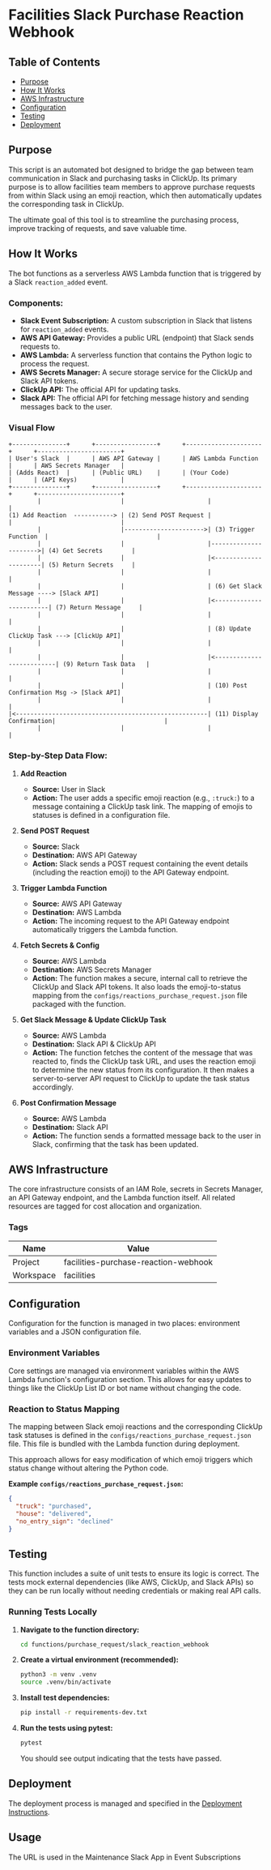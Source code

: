 # Facilities Slack Purchase Reaction Webhook

## Table of Contents
- [Purpose](#purpose)
- [How It Works](#how-it-works)
- [AWS Infrastructure](#aws-infrastructure)
- [Configuration](#configuration)
- [Testing](#testing)
- [Deployment](#deployment)

## Purpose

This script is an automated bot designed to bridge the gap between team communication in Slack and purchasing tasks in ClickUp. Its primary purpose is to allow facilities team members to approve purchase requests from within Slack using an emoji reaction, which then automatically updates the corresponding task in ClickUp.

The ultimate goal of this tool is to streamline the purchasing process, improve tracking of requests, and save valuable time.

## How It Works

The bot functions as a serverless AWS Lambda function that is triggered by a Slack `reaction_added` event.

### Components:

*   **Slack Event Subscription:** A custom subscription in Slack that listens for `reaction_added` events.
*   **AWS API Gateway:** Provides a public URL (endpoint) that Slack sends requests to.
*   **AWS Lambda:** A serverless function that contains the Python logic to process the request.
*   **AWS Secrets Manager:** A secure storage service for the ClickUp and Slack API tokens.
*   **ClickUp API:** The official API for updating tasks.
*   **Slack API:** The official API for fetching message history and sending messages back to the user.

### Visual Flow

```
+---------------+      +-----------------+      +---------------------+      +-----------------------+
| User's Slack  |      | AWS API Gateway |      | AWS Lambda Function |      | AWS Secrets Manager   |
| (Adds React)  |      | (Public URL)    |      | (Your Code)         |      | (API Keys)            |
+---------------+      +-----------------+      +---------------------+      +-----------------------+
        |                      |                       |                              |
(1) Add Reaction  -----------> | (2) Send POST Request |                       |                              |
        |                      |---------------------->| (3) Trigger Function  |                              |
        |                      |                       |---------------------->| (4) Get Secrets        |
        |                      |                       |<----------------------| (5) Return Secrets     |
        |                      |                       |                              |
        |                      |                       | (6) Get Slack Message ----> [Slack API]
        |                      |                       |<------------------------| (7) Return Message     |
        |                      |                       |                              |
        |                      |                       | (8) Update ClickUp Task ---> [ClickUp API]
        |                      |                       |                              |
        |                      |                       |<--------------------------| (9) Return Task Data   |
        |                      |                       |                              |
        |                      |                       | (10) Post Confirmation Msg -> [Slack API]
        |                      |                       |                              |
|<-----------------------------------------------------| (11) Display Confirmation|                              |
        |                      |                       |                              |
```

### Step-by-Step Data Flow:

1.  **Add Reaction**
    *   **Source:** User in Slack
    *   **Action:** The user adds a specific emoji reaction (e.g., `:truck:`) to a message containing a ClickUp task link. The mapping of emojis to statuses is defined in a configuration file.

2.  **Send POST Request**
    *   **Source:** Slack
    *   **Destination:** AWS API Gateway
    *   **Action:** Slack sends a POST request containing the event details (including the reaction emoji) to the API Gateway endpoint.

3.  **Trigger Lambda Function**
    *   **Source:** AWS API Gateway
    *   **Destination:** AWS Lambda
    *   **Action:** The incoming request to the API Gateway endpoint automatically triggers the Lambda function.

4.  **Fetch Secrets & Config**
    *   **Source:** AWS Lambda
    *   **Destination:** AWS Secrets Manager
    *   **Action:** The function makes a secure, internal call to retrieve the ClickUp and Slack API tokens. It also loads the emoji-to-status mapping from the `configs/reactions_purchase_request.json` file packaged with the function.

5.  **Get Slack Message & Update ClickUp Task**
    *   **Source:** AWS Lambda
    *   **Destination:** Slack API & ClickUp API
    *   **Action:** The function fetches the content of the message that was reacted to, finds the ClickUp task URL, and uses the reaction emoji to determine the new status from its configuration. It then makes a server-to-server API request to ClickUp to update the task status accordingly.

6.  **Post Confirmation Message**
    *   **Source:** AWS Lambda
    *   **Destination:** Slack API
    *   **Action:** The function sends a formatted message back to the user in Slack, confirming that the task has been updated.

## AWS Infrastructure

The core infrastructure consists of an IAM Role, secrets in Secrets Manager, an API Gateway endpoint, and the Lambda function itself. All related resources are tagged for cost allocation and organization.

### Tags

| Name      | Value                             |
|-----------|-----------------------------------|
| Project   | facilities-purchase-reaction-webhook |
| Workspace | facilities                        |

## Configuration

Configuration for the function is managed in two places: environment variables and a JSON configuration file.

### Environment Variables

Core settings are managed via environment variables within the AWS Lambda function's configuration section. This allows for easy updates to things like the ClickUp List ID or bot name without changing the code.

### Reaction to Status Mapping

The mapping between Slack emoji reactions and the corresponding ClickUp task statuses is defined in the `configs/reactions_purchase_request.json` file. This file is bundled with the Lambda function during deployment.

This approach allows for easy modification of which emoji triggers which status change without altering the Python code.

**Example `configs/reactions_purchase_request.json`:**
```json
{
  "truck": "purchased",
  "house": "delivered",
  "no_entry_sign": "declined"
}
```

## Testing

This function includes a suite of unit tests to ensure its logic is correct. The tests mock external dependencies (like AWS, ClickUp, and Slack APIs) so they can be run locally without needing credentials or making real API calls.

### Running Tests Locally

1.  **Navigate to the function directory:**
    ```bash
    cd functions/purchase_request/slack_reaction_webhook
    ```

2.  **Create a virtual environment (recommended):**
    ```bash
    python3 -m venv .venv
    source .venv/bin/activate
    ```

3.  **Install test dependencies:**
    ```bash
    pip install -r requirements-dev.txt
    ```

4.  **Run the tests using pytest:**
    ```bash
    pytest
    ```

    You should see output indicating that the tests have passed.

## Deployment

The deployment process is managed and specified in the [Deployment Instructions](/docs/Deploying.md).

## Usage

The URL is used in the Maintenance Slack App in Event Subscriptions 